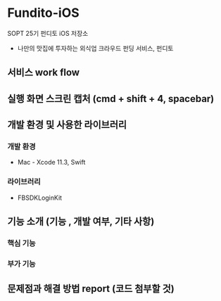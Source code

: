 # Fundito-iOS
SOPT 25기 펀디토 iOS 저장소
*  나만의 맛집에 투자하는 외식업 크라우드 펀딩 서비스, 펀디토
> 

## 서비스 work flow


## 실행 화면 스크린 캡처 (cmd + shift + 4, spacebar)


## 개발 환경 및 사용한 라이브러리
### 개발 환경
* Mac - Xcode 11.3, Swift

### 라이브러리
* FBSDKLoginKit

## 기능 소개 (기능 , 개발 여부, 기타 사항)
### 핵심 기능
### 부가 기능

## 문제점과 해결 방법 report (코드 첨부할 것)

